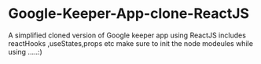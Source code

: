 # Google-Keeper-App-clone-ReactJS
A simplified cloned version of Google keeper app using ReactJS includes reactHooks ,useStates,props etc
make sure to init the node modeules while using .....:)
